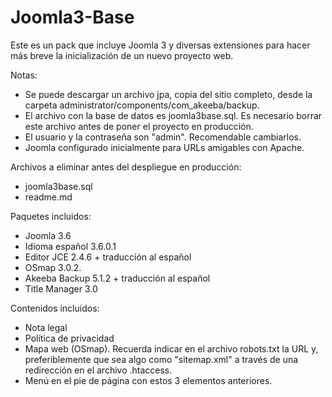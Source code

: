 Joomla3-Base
============

Este es un pack que incluye Joomla 3 y diversas extensiones para hacer más breve la inicialización de un nuevo proyecto web.

Notas:
- Se puede descargar un archivo jpa, copia del sitio completo, desde la carpeta administrator/components/com_akeeba/backup.
- El archivo con la base de datos es joomla3base.sql. Es necesario borrar este archivo antes de poner el proyecto en producción.
- El usuario y la contraseña son "admin". Recomendable cambiarlos.
- Joomla configurado inicialmente para URLs amigables con Apache.

Archivos a eliminar antes del despliegue en producción:
- joomla3base.sql
- readme.md

Paquetes incluidos:
- Joomla 3.6
- Idioma español 3.6.0.1
- Editor JCE 2.4.6 + traducción al español
- OSmap 3.0.2.
- Akeeba Backup 5.1.2 + traducción al español
- Title Manager 3.0

Contenidos incluidos:
- Nota legal
- Política de privacidad
- Mapa web (OSmap). Recuerda indicar en el archivo robots.txt la URL y, preferiblemente que sea algo como "sitemap.xml" a través de una redirección en el archivo .htaccess.
- Menú en el pie de página con estos 3 elementos anteriores.

